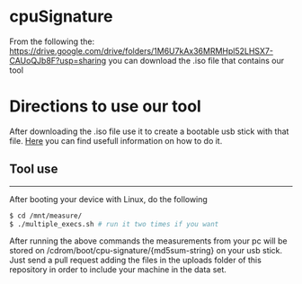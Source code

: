 # cpuSignature
From the following the: https://drive.google.com/drive/folders/1M6U7kAx36MRMHpl52LHSX7-CAUoQJb8F?usp=sharing you can download the .iso file that contains our tool
# Directions to use our tool

After downloading the .iso file use it  to create a bootable usb stick with that file. [Here](https://ubuntu.com/tutorials/create-a-usb-stick-on-windows#1-overview) you can find usefull information on how to do it.

## Tool use
***
After booting your device with Linux, do the following
```sh
$ cd /mnt/measure/
$ ./multiple_execs.sh # run it two times if you want
```
After running the above commands  the measurements from your pc will be stored on /cdrom/boot/cpu-signature/{md5sum-string} on your usb stick.
Just send a pull request adding  the files in the uploads folder of this repository in order to include your machine in the data set.
